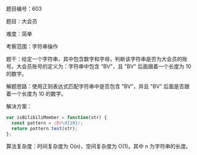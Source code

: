 题目编号：603

题目：大会员

难度：简单

考察范围：字符串操作

题干：给定一个字符串，其中包含数字和字母，判断该字符串是否为大会员的账号。大会员账号的定义为：字符串中包含 "BV"，且 "BV" 后面跟着一个长度为 10 的数字。

解题思路：使用正则表达式匹配字符串中是否包含 "BV"，并且 "BV" 后面是否跟着一个长度为 10 的数字。

解决方案：

```javascript
var isBilibiliMember = function(str) {
  const pattern = /BV\d{10}/;
  return pattern.test(str);
};
```

算法复杂度：时间复杂度为 O(n)，空间复杂度为 O(1)。其中 n 为字符串的长度。